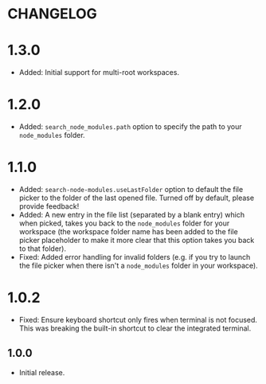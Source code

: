 # CHANGELOG

# 1.3.0

- Added: Initial support for multi-root workspaces.

# 1.2.0

- Added: `search_node_modules.path` option to specify the path to your `node_modules` folder.

# 1.1.0

- Added: `search-node-modules.useLastFolder` option to default the file picker to the folder of the last opened file. Turned off by default, please provide feedback!
- Added: A new entry in the file list (separated by a blank entry) which when picked, takes you back to the `node_modules` folder for your workspace (the workspace folder name has been added to the file picker placeholder to make it more clear that this option takes you back to that folder).
- Fixed: Added error handling for invalid folders (e.g. if you try to launch the file picker when there isn't a `node_modules` folder in your workspace).

# 1.0.2

- Fixed: Ensure keyboard shortcut only fires when terminal is not focused. This was breaking the built-in shortcut to clear the integrated terminal.

## 1.0.0

- Initial release.
